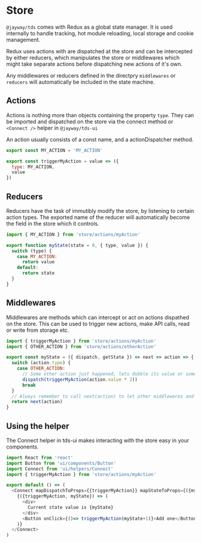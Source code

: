 # Store

`@jayway/tds` comes with Redux as a global state manager. It is used internally to handle tracking, hot module reloading, local storage and cookie management.

Redux uses actions with are dispatched at the store and can be intercepted by either reducers, which manipulates the store or middlewares which might take separate actions before dispatching new actions of it's own.

Any middlewares or reducers defined in the directpry `middlewares` or `reducers` will automatically be included in the state machine.

## Actions

Actions is nothing more than objects containing the property `type`.
They can be imported and dispatched on the store via the connect method or `<Connect />` helper in `@jayway/tds-ui`

An action usually consists of a const name, and a actionDispatcher method.

```js
export const MY_ACTION = 'MY_ACTION'

export const triggerMyAction = value => ({
  type: MY_ACTION,
  value
})
```

## Reducers

Reducers have the task of immutibly modify the store, by listening to certain action types. The exported name of the reducer will automatically become the field in the store which it controls.

```js
import { MY_ACTION } from 'store/actions/myAction'

export function myState(state = 0, { type, value }) {
  switch (type) {
    case MY_ACTION:
      return value
    default:
      return state
  }
}
```

## Middlewares

Middlewares are methods which can intercept or act on actions dispathed on the store.
This can be used to trigger new actions, make API calls, read or write from storage etc.

```js
import { triggerMyAction } from 'store/actions/myAction'
import { OTHER_ACTION } from 'store/actions/otherAction'

export const myState = ({ dispatch, getState }) => next => action => {
  switch (action.type) {
    case OTHER_ACTION:
      // Some other action just happened, lets dubble its value or something
      dispatch(triggerMyAction(action.value * 2))
      break
  }
  // Always remember to call next(action) to let other middlewares and reducers catch the action
  return next(action)
}
```

## Using the <Connect /> helper

The Connect helper in tds-ui makes interacting with the store easy in your components.

```js
import React from 'react'
import Button from 'ui/components/Button'
import Connect from 'ui/helpers/Connect'
import { triggerMyAction } from 'store/actions/myAction'

export default () => (
  <Connect mapDispatchToProps={{triggerMyAction}} mapStateToProps={({myState})=>({myState})}>
    {({triggerMyAction, myState}) => (
      <div>
        Current state value is {myState}
      </div>
      <Button onClick={()=> triggerMyAction(myState+1)}>Add one</Button>
    )}
  </Connect>
)
```
